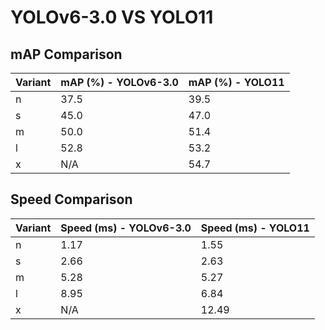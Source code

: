 ---
---

# YOLOv6-3.0 VS YOLO11

## mAP Comparison

| Variant | mAP (%) - YOLOv6-3.0 | mAP (%) - YOLO11 |
| ------- | -------------------- | ---------------- |
| n       | 37.5                 | 39.5             |
| s       | 45.0                 | 47.0             |
| m       | 50.0                 | 51.4             |
| l       | 52.8                 | 53.2             |
| x       | N/A                  | 54.7             |

## Speed Comparison

| Variant | Speed (ms) - YOLOv6-3.0 | Speed (ms) - YOLO11 |
| ------- | ----------------------- | ------------------- |
| n       | 1.17                    | 1.55                |
| s       | 2.66                    | 2.63                |
| m       | 5.28                    | 5.27                |
| l       | 8.95                    | 6.84                |
| x       | N/A                     | 12.49               |
